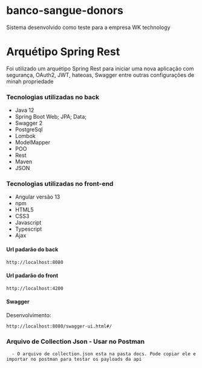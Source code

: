 # banco-sangue-donors
Sistema desenvolvido como teste para a empresa WK technology

# Arquétipo Spring Rest

Foi utilizado um arquétipo Spring Rest para iniciar uma nova aplicação com segurança, OAuth2, JWT, hateoas, Swagger entre outras configurações de minah propriedade
 
### Tecnologias utilizadas no back

* Java 12
* Spring Boot Web; JPA; Data;
* Swagger 2
* PostgreSql
* Lombok
* ModelMapper
* POO
* Rest
* Maven
* JSON

### Tecnologias utilizadas no front-end
* Angular versão 13
* npm
* HTML5
* CSS3
* Javascript
* Typescript
* Ajax

#### Url padarão do back
```
http://localhost:8080
```

#### Url padarão do front
```
http://localhost:4200
```

#### Swagger
Desenvolvimento:
```
http://localhost:8080/swagger-ui.html#/
```
### Arquivo de Collection Json - Usar no Postman

```
  - O arquivo de collection.json esta na pasta docs. Pode copiar ele e importar no postman para testar os payloads da api
```
